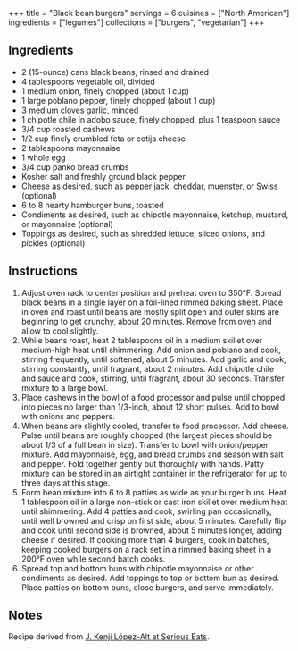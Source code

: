 +++
title = "Black bean burgers"
servings = 6
cuisines = ["North American"]
ingredients = ["legumes"]
collections = ["burgers", "vegetarian"]
+++

## Ingredients

- 2 (15-ounce) cans black beans, rinsed and drained
- 4 tablespoons vegetable oil, divided
- 1 medium onion, finely chopped (about 1 cup)
- 1 large poblano pepper, finely chopped (about 1 cup)
- 3 medium cloves garlic, minced
- 1 chipotle chile in adobo sauce, finely chopped, plus 1 teaspoon sauce
- 3/4 cup roasted cashews
- 1/2 cup finely crumbled feta or cotija cheese
- 2 tablespoons mayonnaise
- 1 whole egg
- 3/4 cup panko bread crumbs
- Kosher salt and freshly ground black pepper
- Cheese as desired, such as pepper jack, cheddar, muenster, or Swiss (optional)
- 6 to 8 hearty hamburger buns, toasted
- Condiments as desired, such as chipotle mayonnaise, ketchup, mustard, or mayonnaise (optional)
- Toppings as desired, such as shredded lettuce, sliced onions, and pickles (optional)

## Instructions

1. Adjust oven rack to center position and preheat oven to 350°F. Spread black beans in a single layer on a foil-lined rimmed baking sheet. Place in oven and roast until beans are mostly split open and outer skins are beginning to get crunchy, about 20 minutes. Remove from oven and allow to cool slightly.
2. While beans roast, heat 2 tablespoons oil in a medium skillet over medium-high heat until shimmering. Add onion and poblano and cook, stirring frequently, until softened, about 5 minutes. Add garlic and cook, stirring constantly, until fragrant, about 2 minutes. Add chipotle chile and sauce and cook, stirring, until fragrant, about 30 seconds. Transfer mixture to a large bowl.
3. Place cashews in the bowl of a food processor and pulse until chopped into pieces no larger than 1/3-inch, about 12 short pulses. Add to bowl with onions and peppers.
4. When beans are slightly cooled, transfer to food processor. Add cheese. Pulse until beans are roughly chopped (the largest pieces should be about 1/3 of a full bean in size). Transfer to bowl with onion/pepper mixture. Add mayonnaise, egg, and bread crumbs and season with salt and pepper. Fold together gently but thoroughly with hands. Patty mixture can be stored in an airtight container in the refrigerator for up to three days at this stage.
5. Form bean mixture into 6 to 8 patties as wide as your burger buns. Heat 1 tablespoon oil in a large non-stick or cast iron skillet over medium heat until shimmering. Add 4 patties and cook, swirling pan occasionally, until well browned and crisp on first side, about 5 minutes. Carefully flip and cook until second side is browned, about 5 minutes longer, adding cheese if desired. If cooking more than 4 burgers, cook in batches, keeping cooked burgers on a rack set in a rimmed baking sheet in a 200°F oven while second batch cooks.
6. Spread top and bottom buns with chipotle mayonnaise or other condiments as desired. Add toppings to top or bottom bun as desired. Place patties on bottom buns, close burgers, and serve immediately.

## Notes

Recipe derived from [J. Kenji López-Alt at Serious Eats](https://www.seriouseats.com/the-best-black-bean-burger-recipe).

